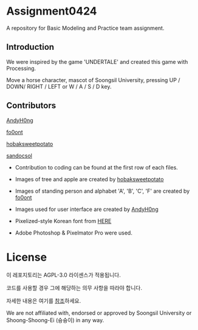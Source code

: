 # Assignment0424
A repository for Basic Modeling and Practice team assignment.

## Introduction
We were inspired by the game 'UNDERTALE' and created this game with Processing.

Move a horse character, mascot of Soongsil University, pressing UP / DOWN/ RIGHT / LEFT or W / A / S / D key.



## Contributors
[AndyH0ng](https://github.com/AndyH0ng)

[fo0ont](https://github.com/fo0ont)

[hobaksweetpotato](https://github.com/hobaksweetpotato)

[sandocsol](https://github.com/sandocsol)

- Contribution to coding can be found at the first row of each files.

- Images of tree and apple are created by [hobaksweetpotato](https://github.com/hobaksweetpotato)

- Images of standing person and alphabet 'A', 'B', 'C', 'F' are created by [fo0ont](https://github.com/fo0ont)

- Images used for user interface are created by [AndyH0ng](https://github.com/AndyH0ng)

- Pixelized-style Korean font from [HERE](https://gall.dcinside.com/mgallery/board/view/?id=aoegame&no=20140784)

- Adobe Photoshop & Pixelmator Pro were used.

# License
이 레포지토리는 AGPL-3.0 라이센스가 적용됩니다.

코드를 사용할 경우 그에 해당하는 의무 사항을 따라야 합니다.

자세한 내용은 여기를 [참조](https://sktelecom.github.io/guide/use/obligation/agpl-3.0/)하세요.

We are not affiliated with, endorsed or approved by Soongsil University or Shoong-Shoong-Ei (슝슝이) in any way.


